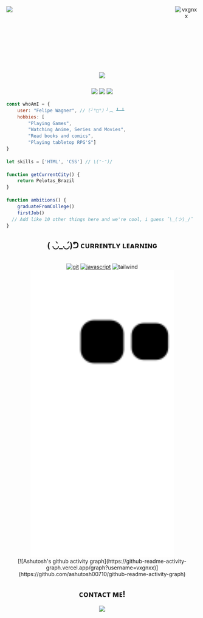 <header>
  <a href="#"><img align="right" width="12%" src="https://komarev.com/ghpvc/?username=vxgnxx&label=Visitors&color=7f3ace&style=for-the-badge" alt="vxgnxx"/></a>
  <a href="#"><img align="left" width="30%" src="https://spotify-github-profile.vercel.app/api/view?uid=22xn5kvdb3t4uqq23v5s3anci&cover_image=true&theme=natemoo-re&bar_color=7f3ace&bar_color_cover=false"/></a>
</header>

<br><br><br><br>

<main>
  <div align="center">
    <h1><a href="#"><img src="https://readme-typing-svg.herokuapp.com?duration=7500&color=7F3ACE&center=true&vCenter=true&width=235&height=25&lines=%CA%8F%E1%B4%8F%E1%B4%8F%2C+%C9%AA%E2%80%99%E1%B4%8D+%E1%B4%A1%E1%B4%80%C9%A2%C9%B4%E1%B4%87%CA%80+%7B%E2%80%A2%CC%83_%E2%80%A2%7D"/></a></h1>
    <a href="#"><img height="150em" src="https://github-readme-stats.vercel.app/api?username=vxgnxx&show_icons=true&theme=midnight-purple&include_all_commits=true&count_private=true&hide_border=true"/></a>
    <a href="#"><img height="150em" src="https://github-readme-stats.vercel.app/api/top-langs/?username=vxgnxx&layout=compact&langs_count=7&theme=midnight-purple&hide_border=true"/></a>
    <a href="#"><img height="175em" src="https://github-readme-streak-stats.herokuapp.com?user=Vxgnxx&theme=midnight-purple&hide_border=true&date_format=j%20M%5B%20Y%5D"/></a>
  </div>

  ```javascript
  const whoAmI = {
      user: "Felipe Wagner", // (╯°□°）╯︵ ┻━┻
      hobbies: [
          "Playing Games",
          "Watching Anime, Series and Movies",
          "Read books and comics",
          "Playing tabletop RPG'S"]
  }
  
  let skills = ['HTML', 'CSS'] // \(ᵔᵕᵔ)/
    
  function getCurrentCity() {
      return Pelotas_Brazil
  }
    
  function ambitions() {
      graduateFromCollege()
      firstJob()
    // Add like 10 other things here and we're cool, i guess ¯\_(ツ)_/¯
  } 
  ```

  <div align="center">
    <h2>( ◡̀_◡́)ᕤ ᴄᴜʀʀᴇɴᴛʟʏ ʟᴇᴀʀɴɪɴɢ</h2>
    <br>
    <a href="#"><img alt="git" height="40" width="53.3" src="https://cdn.jsdelivr.net/gh/devicons/devicon/icons/git/git-plain.svg"/></a>
    <a href="#"><img alt="javascript" height="40" width="53.3" src="https://cdn.jsdelivr.net/gh/devicons/devicon/icons/javascript/javascript-original.svg"/></a>
    <img alt="tailwind" height="40" width="53.3" src="https://cdn.jsdelivr.net/gh/devicons/devicon/icons/tailwindcss/tailwindcss-plain.svg"/>
    <br>
    <img width="75%" src="https://github.com/vxgnxx/vxgnxx/blob/output/github-contribution-grid-snake.svg"/>
    <br>
    [![Ashutosh's github activity graph](https://github-readme-activity-graph.vercel.app/graph?username=vxgnxx)](https://github.com/ashutosh00710/github-readme-activity-graph)
  </div>

  <div align="center">
    <h2>ᴄᴏɴᴛᴀᴄᴛ ᴍᴇ!</h2>
    <a href="https://linktr.ee/vxgnxx" target="_blank"><img src="https://img.shields.io/badge/linktree-000000?style=for-the-badge&logo=linktree&logoColor=white"></a>
  </div>
</main>
